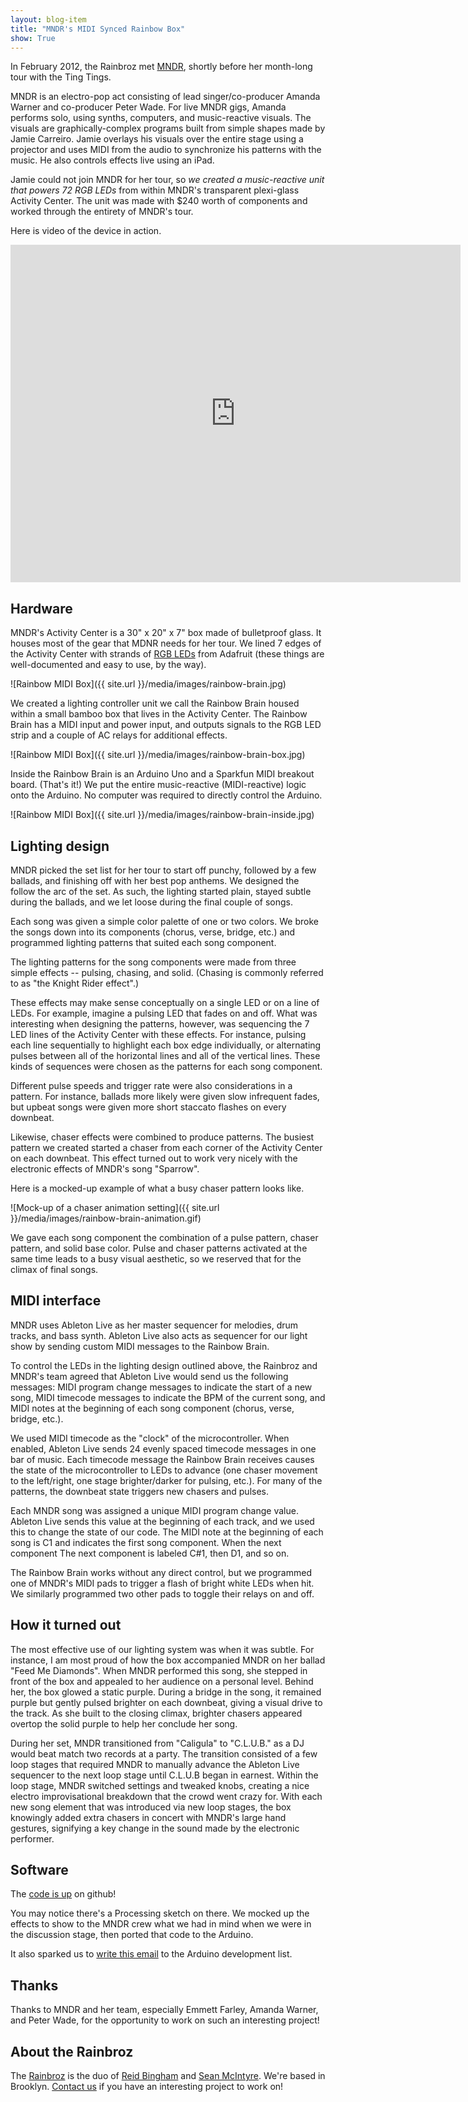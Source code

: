 ```yaml
---
layout: blog-item
title: "MNDR's MIDI Synced Rainbow Box"
show: True
---
```


In February 2012, the Rainbroz met [MNDR](http://www.mndr.com/), shortly before her month-long tour with the Ting Tings.

MNDR is an electro-pop act consisting of lead singer/co-producer Amanda Warner and co-producer Peter Wade. For live MNDR gigs, Amanda performs solo, using synths, computers, and music-reactive visuals. The visuals are graphically-complex programs built from simple shapes made by Jamie Carreiro. Jamie overlays his visuals over the entire stage using a projector and uses MIDI from the audio to synchronize his patterns with the music. He also controls effects live using an iPad.

Jamie could not join MNDR for her tour, so _we created a music-reactive unit that powers 72 RGB LEDs_ from within MNDR's transparent plexi-glass Activity Center. The unit was made with $240 worth of components and worked through the entirety of MNDR's tour.

Here is video of the device in action.

<iframe src="http://player.vimeo.com/video/38863614?byline=0&amp;portrait=0" width="720" height="540" frameborder="0" webkitAllowFullScreen mozallowfullscreen allowFullScreen></iframe>

Hardware
--------

MNDR's Activity Center is a 30" x 20" x 7" box made of bulletproof glass. It houses most of the gear that MDNR needs for her tour. We lined 7 edges of the Activity Center with strands of [RGB LEDs](http://www.adafruit.com/products/306) from Adafruit (these things are well-documented and easy to use, by the way).

![Rainbow MIDI Box]({{ site.url }}/media/images/rainbow-brain.jpg)

We created a lighting controller unit we call the Rainbow Brain housed within a small bamboo box that lives in the Activity Center. The Rainbow Brain has a MIDI input and power input, and outputs signals to the RGB LED strip and a couple of AC relays for additional effects.

![Rainbow MIDI Box]({{ site.url }}/media/images/rainbow-brain-box.jpg)

Inside the Rainbow Brain is an Arduino Uno and a Sparkfun MIDI breakout board. (That's it!) We put the entire music-reactive (MIDI-reactive) logic onto the Arduino. No computer was required to directly control the Arduino.

![Rainbow MIDI Box]({{ site.url }}/media/images/rainbow-brain-inside.jpg)

Lighting design
---------------

MNDR picked the set list for her tour to start off punchy, followed by a few ballads, and finishing off with her best pop anthems. We designed the follow the arc of the set. As such, the lighting started plain, stayed subtle during the ballads, and we let loose during the final couple of songs.

Each song was given a simple color palette of one or two colors. We broke the songs down into its components (chorus, verse, bridge, etc.) and programmed lighting patterns that suited each song component.

The lighting patterns for the song components were made from three simple effects -- pulsing, chasing, and solid. (Chasing is commonly referred to as "the Knight Rider effect".)

These effects may make sense conceptually on a single LED or on a line of LEDs. For example, imagine a pulsing LED that fades on and off. What was interesting when designing the patterns, however, was sequencing the 7 LED lines of the Activity Center with these effects. For instance, pulsing each line sequentially to highlight each box edge individually, or alternating pulses between all of the horizontal lines and all of the vertical lines. These kinds of sequences were chosen as the patterns for each song component.

Different pulse speeds and trigger rate were also considerations in a pattern. For instance, ballads more likely were given slow infrequent fades, but upbeat songs were given more short staccato flashes on every downbeat.

Likewise, chaser effects were combined to produce patterns. The busiest pattern we created started a chaser from each corner of the Activity Center on each downbeat. This effect turned out to work very nicely with the electronic effects of MNDR's song "Sparrow".

Here is a mocked-up example of what a busy chaser pattern looks like.

![Mock-up of a chaser animation setting]({{ site.url }}/media/images/rainbow-brain-animation.gif)

We gave each song component the combination of a pulse pattern, chaser pattern, and solid base color. Pulse and chaser patterns activated at the same time leads to a busy visual aesthetic, so we reserved that for the climax of final songs.

MIDI interface
--------------

MNDR uses Ableton Live as her master sequencer for melodies, drum tracks, and bass synth. Ableton Live also acts as sequencer for our light show by sending custom MIDI messages to the Rainbow Brain.

To control the LEDs in the lighting design outlined above, the Rainbroz and MNDR's team agreed that Ableton Live would send us the following messages: MIDI program change messages to indicate the start of a new song, MIDI timecode messages to indicate the BPM of the current song, and MIDI notes at the beginning of each song component (chorus, verse, bridge, etc.).

We used MIDI timecode as the "clock" of the microcontroller. When enabled, Ableton Live sends 24 evenly spaced timecode messages in one bar of music. Each timecode message the Rainbow Brain receives causes the state of the microcontroller to LEDs to advance (one chaser movement to the left/right, one stage brighter/darker for pulsing, etc.). For many of the patterns, the downbeat state triggers new chasers and pulses.

Each MNDR song was assigned a unique MIDI program change value. Ableton Live sends this value at the beginning of each track, and we used this to change the state of our code. The MIDI note at the beginning of each song is C1 and indicates the first song component. When the next component The next component is labeled C#1, then D1, and so on.

The Rainbow Brain works without any direct control, but we programmed one of MNDR's MIDI pads to trigger a flash of bright white LEDs when hit. We similarly programmed two other pads to toggle their relays on and off.

How it turned out
-----------------

The most effective use of our lighting system was when it was subtle. For instance, I am most proud of how the box accompanied MNDR on her ballad "Feed Me Diamonds". When MNDR performed this song, she stepped in front of the box and appealed to her audience on a personal level. Behind her, the box glowed a static purple. During a bridge in the song, it remained purple but gently pulsed brighter on each downbeat, giving a visual drive to the track. As she built to the closing climax, brighter chasers appeared overtop the solid purple to help her conclude her song.

During her set, MNDR transitioned from "Caligula" to "C.L.U.B." as a DJ would beat match two records at a party. The transition consisted of a few loop stages that required MNDR to manually advance the Ableton Live sequencer to the next loop stage until C.L.U.B began in earnest. Within the loop stage, MNDR switched settings and tweaked knobs, creating a nice electro improvisational breakdown that the crowd went crazy for. With each new song element that was introduced via new loop stages, the box knowingly added extra chasers in concert with MNDR's large hand gestures, signifying a key change in the sound made by the electronic performer.

Software
--------

The [code is up](https://github.com/boxysean/MNDRLighting) on github!

You may notice there's a Processing sketch on there. We mocked up the effects to show to the MNDR crew what we had in mind when we were in the discussion stage, then ported that code to the Arduino.

It also sparked us to [write this email](http://arduino.cc/pipermail/developers_arduino.cc/2012-March/006409.html) to the Arduino development list.

Thanks
------

Thanks to MNDR and her team, especially Emmett Farley, Amanda Warner, and Peter Wade, for the opportunity to work on such an interesting project!

About the Rainbroz
------------------

The [Rainbroz](http://www.rainbroz.com) is the duo of [Reid Bingham](http://www.reidbingham.com) and [Sean McIntyre](http://www.boxysean.com). We're based in Brooklyn. [Contact us](mailto:rainbrozzz@gmail.com) if you have an interesting project to work on!
